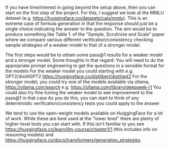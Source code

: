 If you have time/interest in going beyond the setup above, then you can start on the first step of the project. For this, I suggest we look at the MMLU dataset (e.g. https://huggingface.co/datasets/cais/mmlu). This is an extreme case of formula generation in that the response should just be a single choice indicating the answer to the question. The aim would be to produce something like Table 1. of the "Sample, Scrutinize and Scale" paper where we compare various different verification/consistency checking sample strategies of a weaker model to that of a stronger model.

The first steps would be to obtain some pass@1 results for a weaker model and a stronger model. Some thoughts in that regard:
You will need to do the appropriate prompt engineering to get the questions in a sensible format for the models
For the weaker model you could starting with e.g. GPT2/disitilGPT2 https://huggingface.co/distilbert/distilgpt2
For the stronger model, you could try one of the models available via ollama, https://ollama.com/search  e.g. https://ollama.com/library/deepseek-r1 
You could also try fine-tuning the weaker model to see improvement to the pass@1 in that case
As you do this, you can start to think of any deterministic verification/consistency tests you could apply to the answer

We tend to use the open-weight models available on HuiggingFace for a lot of work. While these are best used at the "lower level" there are plenty of higher-level tools you can start with. If this isn't familiar to you see https://huggingface.co/learn/llm-course/chapter1/1 (this includes info on reasoning models) and https://huggingface.co/docs/transformers/generation_strategies
